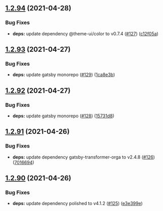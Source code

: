## [1.2.94](https://github.com/dds/bosabosa.org/compare/v1.2.93...v1.2.94) (2021-04-28)


### Bug Fixes

* **deps:** update dependency @theme-ui/color to v0.7.4 ([#127](https://github.com/dds/bosabosa.org/issues/127)) ([c12f05a](https://github.com/dds/bosabosa.org/commit/c12f05ada11364cd011c6cf93519f38b8ebe863d))



## [1.2.93](https://github.com/dds/bosabosa.org/compare/v1.2.92...v1.2.93) (2021-04-27)


### Bug Fixes

* **deps:** update gatsby monorepo ([#129](https://github.com/dds/bosabosa.org/issues/129)) ([1ca8e3b](https://github.com/dds/bosabosa.org/commit/1ca8e3bdc636d5d2d6eef94a52d7933a47fe61ec))



## [1.2.92](https://github.com/dds/bosabosa.org/compare/v1.2.91...v1.2.92) (2021-04-27)


### Bug Fixes

* **deps:** update gatsby monorepo ([#128](https://github.com/dds/bosabosa.org/issues/128)) ([15731d8](https://github.com/dds/bosabosa.org/commit/15731d80764da5d529c1a6f4b026d5ee3e4936f3))



## [1.2.91](https://github.com/dds/bosabosa.org/compare/v1.2.90...v1.2.91) (2021-04-26)


### Bug Fixes

* **deps:** update dependency gatsby-transformer-orga to v2.4.8 ([#126](https://github.com/dds/bosabosa.org/issues/126)) ([7016694](https://github.com/dds/bosabosa.org/commit/701669473ce51cc74942dd4c367b8ae701abec91))



## [1.2.90](https://github.com/dds/bosabosa.org/compare/v1.2.89...v1.2.90) (2021-04-26)


### Bug Fixes

* **deps:** update dependency polished to v4.1.2 ([#125](https://github.com/dds/bosabosa.org/issues/125)) ([e3e399e](https://github.com/dds/bosabosa.org/commit/e3e399e074a59f10fdfdf845ace3df4629f4fddf))



